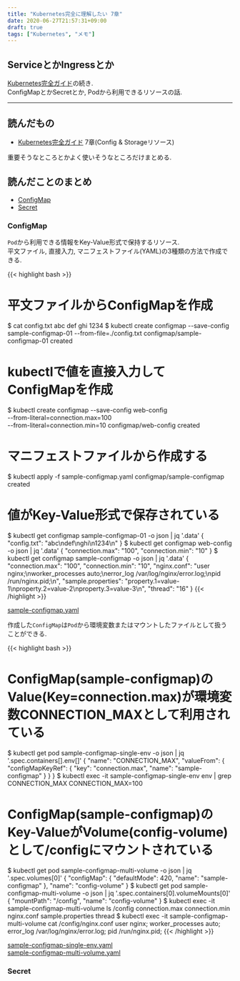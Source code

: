 ```yaml
---
title: "Kubernetes完全に理解したい 7章"
date: 2020-06-27T21:57:31+09:00
draft: true
tags: ["Kubernetes", "メモ"]
---
```


## ServiceとかIngressとか

[Kubernetes完全ガイド](https://book.impress.co.jp/books/1118101055)の続き.  
ConfigMapとかSecretとか, Podから利用できるリソースの話.  

<!--more-->
---

## 読んだもの

- [Kubernetes完全ガイド](https://book.impress.co.jp/books/1118101055) 7章(Config & Storageリソース)

重要そうなところとかよく使いそうなところだけまとめる.  

## 読んだことのまとめ

- [ConfigMap](#configmap)
- [Secret](#secret)

### ConfigMap

`Pod`から利用できる情報をKey-Value形式で保持するリソース.  
平文ファイル, 直接入力, マニフェストファイル(YAML)の3種類の方法で作成できる.  

{{< highlight bash >}}
# 平文ファイルからConfigMapを作成
$ cat config.txt
abc
def
ghi
1234
$ kubectl create configmap --save-config sample-configmap-01 --from-file=./config.txt
configmap/sample-configmap-01 created

# kubectlで値を直接入力してConfigMapを作成
$ kubectl create configmap --save-config web-config \
    --from-literal=connection.max=100 \
    --from-literal=connection.min=10
configmap/web-config created

# マニフェストファイルから作成する
$ kubectl apply -f sample-configmap.yaml
configmap/sample-configmap created

# 値がKey-Value形式で保存されている
$ kubectl get configmap sample-configmap-01 -o json | jq '.data'
{
  "config.txt": "abc\ndef\nghi\n1234\n"
}
$ kubectl get configmap web-config -o json | jq '.data'
{
  "connection.max": "100",
  "connection.min": "10"
}
$ kubectl get configmap sample-configmap -o json | jq '.data'
{
  "connection.max": "100",
  "connection.min": "10",
  "nginx.conf": "user nginx;\nworker_processes auto;\nerror_log /var/log/nginx/error.log;\npid /run/nginx.pid;\n",
  "sample.properties": "property.1=value-1\nproperty.2=value-2\nproperty.3=value-3\n",
  "thread": "16"
}
{{< /highlight >}}

[sample-configmap.yaml](https://github.com/MasayaAoyama/kubernetes-perfect-guide/blob/master/samples/chapter07/sample-configmap.yaml)  

作成した`ConfigMap`は`Pod`から環境変数またはマウントしたファイルとして扱うことができる.  

{{< highlight bash >}}
# ConfigMap(sample-configmap)のValue(Key=connection.max)が環境変数CONNECTION_MAXとして利用されている
$ kubectl get pod sample-configmap-single-env -o json | jq '.spec.containers[].env[]'
{
  "name": "CONNECTION_MAX",
  "valueFrom": {
    "configMapKeyRef": {
      "key": "connection.max",
      "name": "sample-configmap"
    }
  }
}
$ kubectl exec -it sample-configmap-single-env env | grep CONNECTION_MAX
CONNECTION_MAX=100

# ConfigMap(sample-configmap)のKey-ValueがVolume(config-volume)として/configにマウントされている
$ kubectl get pod sample-configmap-multi-volume -o json | jq '.spec.volumes[0]'
{
  "configMap": {
    "defaultMode": 420,
    "name": "sample-configmap"
  },
  "name": "config-volume"
}
$ kubectl get pod sample-configmap-multi-volume -o json | jq '.spec.containers[0].volumeMounts[0]'
{
  "mountPath": "/config",
  "name": "config-volume"
}
$ kubectl exec -it sample-configmap-multi-volume ls /config
connection.max	connection.min	nginx.conf  sample.properties  thread
$ kubectl exec -it sample-configmap-multi-volume cat /config/nginx.conf
user nginx;
worker_processes auto;
error_log /var/log/nginx/error.log;
pid /run/nginx.pid;
{{< /highlight >}}

[sample-configmap-single-env.yaml](https://github.com/MasayaAoyama/kubernetes-perfect-guide/blob/master/samples/chapter07/sample-configmap-single-env.yaml)  
[sample-configmap-multi-volume.yaml](https://github.com/MasayaAoyama/kubernetes-perfect-guide/blob/master/samples/chapter07/sample-configmap-multi-volume.yaml)  

### Secret

